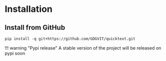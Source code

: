# Installation

## Install from GitHub

```
pip install -q git+https://github.com/GDGVIT/quicktext.git
```

!!! warning "Pypi release"
     A stable version of the project will be released on pypi soon
